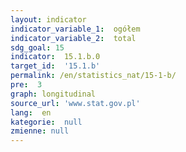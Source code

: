 ```yaml
---
layout: indicator
indicator_variable_1:  ogółem
indicator_variable_2:  total
sdg_goal: 15
indicator:  15.1.b.0
target_id:  '15.1.b'
permalink: /en/statistics_nat/15-1-b/
pre:  3
graph: longitudinal
source_url: 'www.stat.gov.pl'
lang:  en
kategorie:  null
zmienne: null
---
```

